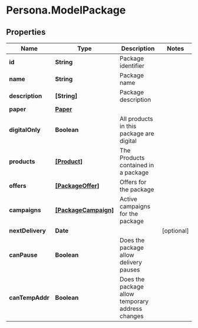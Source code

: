 # Persona.ModelPackage

## Properties

Name | Type | Description | Notes
------------ | ------------- | ------------- | -------------
**id** | **String** | Package identifier | 
**name** | **String** | Package name | 
**description** | **[String]** | Package description | 
**paper** | [**Paper**](Paper.md) |  | 
**digitalOnly** | **Boolean** | All products in this package are digital | 
**products** | [**[Product]**](Product.md) | The Products contained in a package | 
**offers** | [**[PackageOffer]**](PackageOffer.md) | Offers for the package | 
**campaigns** | [**[PackageCampaign]**](PackageCampaign.md) | Active campaigns for the package | 
**nextDelivery** | **Date** |  | [optional] 
**canPause** | **Boolean** | Does the package allow delivery pauses | 
**canTempAddr** | **Boolean** | Does the package allow temporary address changes | 


